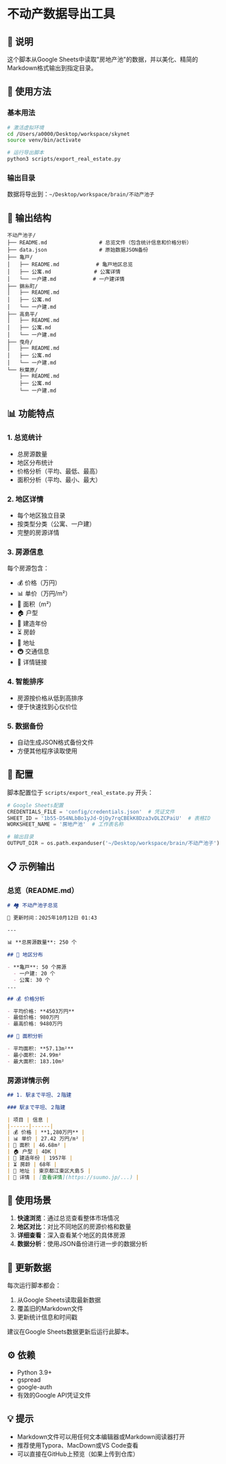 # 不动产数据导出工具

## 📝 说明

这个脚本从Google Sheets中读取"房地产池"的数据，并以美化、精简的Markdown格式输出到指定目录。

## 🚀 使用方法

### 基本用法

```bash
# 激活虚拟环境
cd /Users/a0000/Desktop/workspace/skynet
source venv/bin/activate

# 运行导出脚本
python3 scripts/export_real_estate.py
```

### 输出目录

数据将导出到：`~/Desktop/workspace/brain/不动产池子`

## 📂 输出结构

```
不动产池子/
├── README.md                 # 总览文件（包含统计信息和价格分析）
├── data.json                 # 原始数据JSON备份
├── 亀戸/
│   ├── README.md            # 亀戸地区总览
│   ├── 公寓.md              # 公寓详情
│   └── 一户建.md            # 一户建详情
├── 錦糸町/
│   ├── README.md
│   ├── 公寓.md
│   └── 一户建.md
├── 高島平/
│   ├── README.md
│   ├── 公寓.md
│   └── 一户建.md
├── 曳舟/
│   ├── README.md
│   ├── 公寓.md
│   └── 一户建.md
└── 秋葉原/
    ├── README.md
    ├── 公寓.md
    └── 一户建.md
```

## 📊 功能特点

### 1. 总览统计
- 总房源数量
- 地区分布统计
- 价格分析（平均、最低、最高）
- 面积分析（平均、最小、最大）

### 2. 地区详情
- 每个地区独立目录
- 按类型分类（公寓、一户建）
- 完整的房源详情

### 3. 房源信息
每个房源包含：
- 💰 价格（万円）
- 📊 单价（万円/m²）
- 📏 面积（m²）
- 🏠 户型
- 📅 建造年份
- ⏳ 房龄
- 📍 地址
- 🚇 交通信息
- 🔗 详情链接

### 4. 智能排序
- 房源按价格从低到高排序
- 便于快速找到心仪价位

### 5. 数据备份
- 自动生成JSON格式备份文件
- 方便其他程序读取使用

## 🔧 配置

脚本配置位于 `scripts/export_real_estate.py` 开头：

```python
# Google Sheets配置
CREDENTIALS_FILE = 'config/credentials.json'  # 凭证文件
SHEET_ID = '1b55-D54NLbBo1yJd-OjDy7rqCBEkK8Dza3vDLZCPaiU'  # 表格ID
WORKSHEET_NAME = '房地产池'  # 工作表名称

# 输出目录
OUTPUT_DIR = os.path.expanduser('~/Desktop/workspace/brain/不动产池子')
```

## 📋 示例输出

### 总览（README.md）
```markdown
# 🏘️ 不动产池子总览

📅 更新时间：2025年10月12日 01:43

---

📊 **总房源数量**: 250 个

## 📍 地区分布

- **亀戸**: 50 个房源
  - 一户建: 20 个
  - 公寓: 30 个
...

## 💰 价格分析

- 平均价格: **4503万円**
- 最低价格: 980万円
- 最高价格: 9480万円

## 📏 面积分析

- 平均面积: **57.13m²**
- 最小面积: 24.99m²
- 最大面积: 183.10m²
```

### 房源详情示例
```markdown
## 1. 駅まで平坦、２階建

### 駅まで平坦、２階建

| 项目 | 信息 |
|------|------|
| 💰 价格 | **1,280万円** |
| 📊 单价 | 27.42 万円/m² |
| 📏 面积 | 46.68m² |
| 🏠 户型 | 4DK |
| 📅 建造年份 | 1957年 |
| ⏳ 房龄 | 68年 |
| 📍 地址 | 東京都江東区大島５ |
| 🔗 详情 | [查看详情](https://suumo.jp/...) |
```

## 🎯 使用场景

1. **快速浏览**：通过总览查看整体市场情况
2. **地区对比**：对比不同地区的房源价格和数量
3. **详细查看**：深入查看某个地区的具体房源
4. **数据分析**：使用JSON备份进行进一步的数据分析

## 🔄 更新数据

每次运行脚本都会：
1. 从Google Sheets读取最新数据
2. 覆盖旧的Markdown文件
3. 更新统计信息和时间戳

建议在Google Sheets数据更新后运行此脚本。

## ⚙️ 依赖

- Python 3.9+
- gspread
- google-auth
- 有效的Google API凭证文件

## 💡 提示

- Markdown文件可以用任何文本编辑器或Markdown阅读器打开
- 推荐使用Typora、MacDown或VS Code查看
- 可以直接在GitHub上预览（如果上传到仓库）


